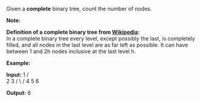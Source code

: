 
Given a  **complete**  binary tree, count the number of nodes.

**Note:**

**Definition of a complete binary tree from  [Wikipedia](http://en.wikipedia.org/wiki/Binary_tree#Types_of_binary_trees):**  
In a complete binary tree every level, except possibly the last, is completely filled, and all nodes in the last level are as far left as possible. It can have between 1 and 2h  nodes inclusive at the last level h.

**Example:**

**Input:** 
    1
   / \
  2   3
 / \  /
4  5 6

**Output:** 6